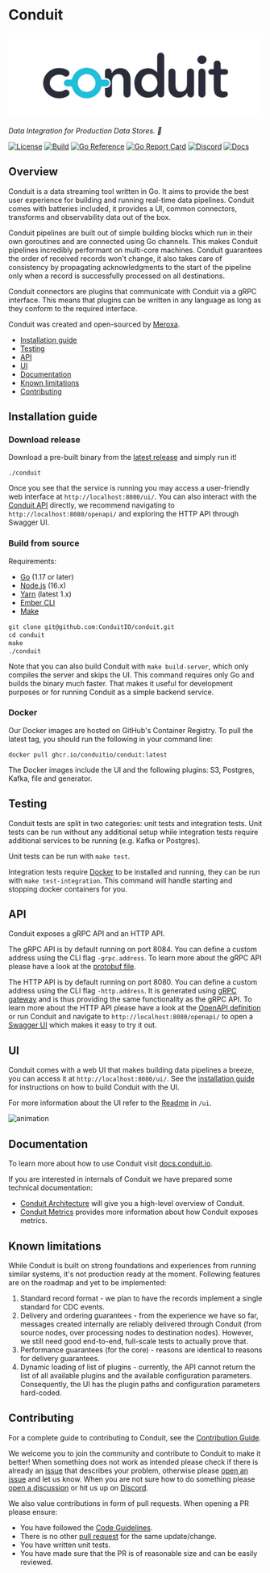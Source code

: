 # Conduit
![Logo](https://raw.githubusercontent.com/ConduitIO/.github/main/images/conduit-logo-outlined.svg)

_Data Integration for Production Data Stores. :dizzy:_

[![License](https://img.shields.io/badge/license-Apache%202-blue)](https://github.com/ConduitIO/conduit/blob/main/LICENSE.md)
[![Build](https://github.com/ConduitIO/conduit/actions/workflows/build.yml/badge.svg)](https://github.com/ConduitIO/conduit/actions/workflows/build.yml)
[![Go Reference](https://pkg.go.dev/badge/github.com/conduitio/conduit.svg)](https://pkg.go.dev/github.com/conduitio/conduit)
[![Go Report Card](https://goreportcard.com/badge/github.com/conduitio/conduit)](https://goreportcard.com/report/github.com/conduitio/conduit)
[![Discord](https://img.shields.io/discord/828680256877363200?label=discord&logo=discord)](https://discord.meroxa.com)
[![Docs](https://img.shields.io/badge/conduit-docs-blue)](https://docs.conduit.io)

## Overview

Conduit is a data streaming tool written in Go. It aims to provide the best user experience for building and running
real-time data pipelines. Conduit comes with batteries included, it provides a UI, common connectors, transforms and
observability data out of the box.

Conduit pipelines are built out of simple building blocks which run in their own goroutines and are connected using Go
channels. This makes Conduit pipelines incredibly performant on multi-core machines. Conduit guarantees the order of
received records won't change, it also takes care of consistency by propagating acknowledgments to the start of the
pipeline only when a record is successfully processed on all destinations.

Conduit connectors are plugins that communicate with Conduit via a gRPC interface. This means that plugins can be
written in any language as long as they conform to the required interface.

Conduit was created and open-sourced by [Meroxa](https://meroxa.io).

- [Installation guide](#installation-guide)
- [Testing](#testing)
- [API](#api)
- [UI](#ui)
- [Documentation](#documentation)
- [Known limitations](#known-limitations)
- [Contributing](#contributing)

## Installation guide

### Download release

Download a pre-built binary from the [latest release](https://github.com/conduitio/conduit/releases/latest) and simply
run it!

```
./conduit
```

Once you see that the service is running you may access a user-friendly web interface at `http://localhost:8080/ui/`.
You can also interact with the [Conduit API](#api) directly, we recommend navigating to `http://localhost:8080/openapi/`
and exploring the HTTP API through Swagger UI.

### Build from source

Requirements:
* [Go](https://golang.org/) (1.17 or later)
* [Node.js](https://nodejs.org/) (16.x)
* [Yarn](https://yarnpkg.com/) (latest 1.x)
* [Ember CLI](https://ember-cli.com/)
* [Make](https://www.gnu.org/software/make/)

```shell
git clone git@github.com:ConduitIO/conduit.git
cd conduit
make
./conduit
```

Note that you can also build Conduit with `make build-server`, which only compiles the server and skips the UI. This command
requires only Go and builds the binary much faster. That makes it useful for development purposes or for running Conduit
as a simple backend service.

### Docker

Our Docker images are hosted on GitHub's Container Registry. To pull the latest tag, you should run the following in your command line:
```
docker pull ghcr.io/conduitio/conduit:latest
```
The Docker images include the UI and the following plugins: S3, Postgres, Kafka, file and generator.


## Testing

Conduit tests are split in two categories: unit tests and integration tests. Unit tests can be run without any
additional setup while integration tests require additional services to be running (e.g. Kafka or Postgres).

Unit tests can be run with `make test`.

Integration tests require [Docker](https://www.docker.com/) to be installed and running, they can be run with
`make test-integration`. This command will handle starting and stopping docker containers for you.

## API

Conduit exposes a gRPC API and an HTTP API.

The gRPC API is by default running on port 8084. You can define a custom address using the CLI flag `-grpc.address`. To
learn more about the gRPC API please have a look at the
[protobuf file](https://github.com/ConduitIO/conduit/blob/main/proto/api/v1/api.proto).

The HTTP API is by default running on port 8080. You can define a custom address using the CLI flag `-http.address`. It
is generated using [gRPC gateway](https://github.com/grpc-ecosystem/grpc-gateway) and is thus providing the same
functionality as the gRPC API. To learn more about the HTTP API please have a look at the
[OpenAPI definition](https://github.com/ConduitIO/conduit/blob/main/pkg/web/openapi/swagger-ui/api/v1/api.swagger.json)
or run Conduit and navigate to `http://localhost:8080/openapi/` to open a
[Swagger UI](https://github.com/swagger-api/swagger-ui) which makes it easy to try it out.

## UI

Conduit comes with a web UI that makes building data pipelines a breeze, you can access it at
`http://localhost:8080/ui/`. See the [installation guide](#build-from-source) for instructions on how to build Conduit
with the UI.

For more information about the UI refer to the [Readme](ui/README.md) in `/ui`.

![animation](docs/data/animation.gif)

## Documentation

To learn more about how to use Conduit visit [docs.conduit.io](https://docs.conduit.io).

If you are interested in internals of Conduit we have prepared some technical documentation:
* [Conduit Architecture](https://github.com/ConduitIO/conduit/blob/main/docs/architecture.md) will give you a high-level
  overview of Conduit.
* [Conduit Metrics](https://github.com/ConduitIO/conduit/blob/main/docs/metrics.md) provides more information about how
  Conduit exposes metrics.

## Known limitations

While Conduit is built on strong foundations and experiences from running similar systems, it's not production ready
at the moment. Following features are on the roadmap and yet to be implemented:
1. Standard record format - we plan to have the records implement a single standard for CDC events.
2. Delivery and ordering guarantees - from the experience we have so far, messages created internally are reliably delivered through
   Conduit (from source nodes, over processing nodes to destination nodes). However, we still need good end-to-end, full-scale
   tests to actually prove that.
3. Performance guarantees (for the core) - reasons are identical to reasons for delivery guarantees.
4. Dynamic loading of list of plugins - currently, the API cannot return the list of all available plugins and the available
   configuration parameters. Consequently, the UI has the plugin paths and configuration parameters hard-coded.

## Contributing

For a complete guide to contributing to Conduit, see the
[Contribution Guide](https://github.com/ConduitIO/conduit/blob/master/CONTRIBUTING.md).

We welcome you to join the community and contribute to Conduit to make it better! When something does not work as
intended please check if there is already an [issue](https://github.com/ConduitIO/conduit/issues) that describes your
problem, otherwise please [open an issue](https://github.com/ConduitIO/conduit/issues/new/choose) and let us know. When you are
not sure how to do something please [open a discussion](https://github.com/ConduitIO/conduit/discussions) or hit us up
on [Discord](https://discord.meroxa.com).

We also value contributions in form of pull requests. When opening a PR please ensure:
- You have followed the [Code Guidelines](https://github.com/ConduitIO/conduit/blob/main/docs/code_guidelines.md).
- There is no other [pull request](https://github.com/ConduitIO/conduit/pulls) for the same update/change.
- You have written unit tests.
- You have made sure that the PR is of reasonable size and can be easily reviewed.
